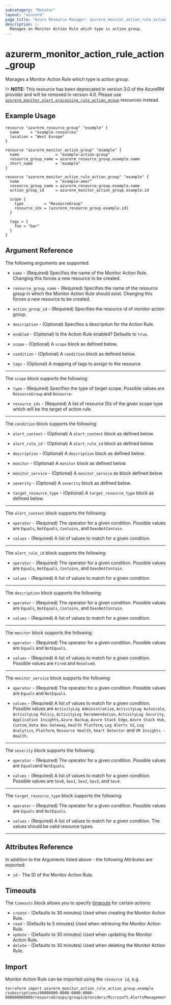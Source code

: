 ```yaml
---
subcategory: "Monitor"
layout: "azurerm"
page_title: "Azure Resource Manager: azurerm_monitor_action_rule_action_group"
description: |-
  Manages an Monitor Action Rule which type is action group.
---
```


# azurerm_monitor_action_rule_action_group

Manages a Monitor Action Rule which type is action group.

!> **NOTE:** This resource has been deprecated in version 3.0 of the AzureRM provider and will be removed in version 4.0. Please use [`azurerm_monitor_alert_processing_rule_action_group`](https://registry.terraform.io/providers/hashicorp/azurerm/latest/docs/resources/monitor_alert_processing_rule_action_group) resources instead.

## Example Usage

```hcl
resource "azurerm_resource_group" "example" {
  name     = "example-resources"
  location = "West Europe"
}

resource "azurerm_monitor_action_group" "example" {
  name                = "example-action-group"
  resource_group_name = azurerm_resource_group.example.name
  short_name          = "example"
}

resource "azurerm_monitor_action_rule_action_group" "example" {
  name                = "example-amar"
  resource_group_name = azurerm_resource_group.example.name
  action_group_id     = azurerm_monitor_action_group.example.id

  scope {
    type         = "ResourceGroup"
    resource_ids = [azurerm_resource_group.example.id]
  }

  tags = {
    foo = "bar"
  }
}
```

## Argument Reference

The following arguments are supported:

* `name` - (Required) Specifies the name of the Monitor Action Rule. Changing this forces a new resource to be created.

* `resource_group_name` - (Required) Specifies the name of the resource group in which the Monitor Action Rule should exist. Changing this forces a new resource to be created.

* `action_group_id` - (Required) Specifies the resource id of monitor action group.

* `description` - (Optional) Specifies a description for the Action Rule.

* `enabled` - (Optional) Is the Action Rule enabled? Defaults to `true`.

* `scope` - (Optional) A `scope` block as defined below.

* `condition` - (Optional) A `condition` block as defined below.

* `tags` - (Optional) A mapping of tags to assign to the resource.

---

The `scope` block supports the following:

* `type` - (Required) Specifies the type of target scope. Possible values are `ResourceGroup` and `Resource`.

* `resource_ids` - (Required) A list of resource IDs of the given scope type which will be the target of action rule.

---

The `condition` block supports the following:

* `alert_context` - (Optional) A `alert_context` block as defined below.

* `alert_rule_id` - (Optional) A `alert_rule_id` block as defined below.

* `description` - (Optional) A `description` block as defined below.

* `monitor` - (Optional) A `monitor` block as defined below.

* `monitor_service` - (Optional) A `monitor_service` as block defined below.

* `severity` - (Optional) A `severity` block as defined below.

* `target_resource_type` - (Optional) A `target_resource_type` block as defined below.

---

The `alert_context` block supports the following:

* `operator` - (Required) The operator for a given condition. Possible values are `Equals`, `NotEquals`, `Contains`, and `DoesNotContain`.

* `values` - (Required) A list of values to match for a given condition.

---

The `alert_rule_id` block supports the following:

* `operator` - (Required) The operator for a given condition. Possible values are `Equals`, `NotEquals`, `Contains`, and `DoesNotContain`.

* `values` - (Required) A list of values to match for a given condition.

---

The `description` block supports the following:

* `operator` - (Required) The operator for a given condition. Possible values are `Equals`, `NotEquals`, `Contains`, and `DoesNotContain`.

* `values` - (Required) A list of values to match for a given condition.

---

The `monitor` block supports the following:

* `operator` - (Required) The operator for a given condition. Possible values are `Equals` and `NotEquals`.

* `values` - (Required) A list of values to match for a given condition. Possible values are `Fired` and `Resolved`.

---

The `monitor_service` block supports the following:

* `operator` - (Required) The operator for a given condition. Possible values are `Equals` and `NotEquals`.

* `values` - (Required) A list of values to match for a given condition. Possible values are `ActivityLog Administrative`, `ActivityLog Autoscale`, `ActivityLog Policy`, `ActivityLog Recommendation`, `ActivityLog Security`, `Application Insights`, `Azure Backup`, `Azure Stack Edge`, `Azure Stack Hub`, `Custom`, `Data Box Gateway`, `Health Platform`, `Log Alerts V2`, `Log Analytics`, `Platform`, `Resource Health`, `Smart Detector` and `VM Insights - Health`.

---

The `severity` block supports the following:

* `operator` - (Required) The operator for a given condition. Possible values are `Equals`and `NotEquals`.

* `values` - (Required) A list of values to match for a given condition. Possible values are `Sev0`, `Sev1`, `Sev2`, `Sev3`, and `Sev4`.

---

The `target_resource_type` block supports the following:

* `operator` - (Required) The operator for a given condition. Possible values are `Equals` and `NotEquals`.

* `values` - (Required) A list of values to match for a given condition. The values should be valid resource types.

---

## Attributes Reference

In addition to the Arguments listed above - the following Attributes are exported:

* `id` - The ID of the Monitor Action Rule.

## Timeouts

The `timeouts` block allows you to specify [timeouts](https://www.terraform.io/language/resources/syntax#operation-timeouts) for certain actions:

* `create` - (Defaults to 30 minutes) Used when creating the Monitor Action Rule.
* `read` - (Defaults to 5 minutes) Used when retrieving the Monitor Action Rule.
* `update` - (Defaults to 30 minutes) Used when updating the Monitor Action Rule.
* `delete` - (Defaults to 30 minutes) Used when deleting the Monitor Action Rule.

## Import

Monitor Action Rule can be imported using the `resource id`, e.g.

```shell
terraform import azurerm_monitor_action_rule_action_group.example /subscriptions/00000000-0000-0000-0000-000000000000/resourceGroups/group1/providers/Microsoft.AlertsManagement/actionRules/actionRule1
```
